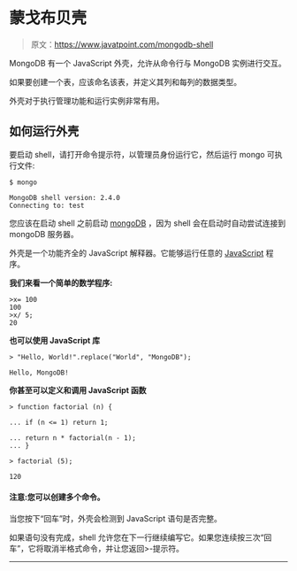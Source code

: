 # 蒙戈布贝壳

> 原文：<https://www.javatpoint.com/mongodb-shell>

MongoDB 有一个 JavaScript 外壳，允许从命令行与 MongoDB 实例进行交互。

如果要创建一个表，应该命名该表，并定义其列和每列的数据类型。

外壳对于执行管理功能和运行实例非常有用。

## 如何运行外壳

要启动 shell，请打开命令提示符，以管理员身份运行它，然后运行 mongo 可执行文件:

```
$ mongo 

```

```
MongoDB shell version: 2.4.0
Connecting to: test

```

您应该在启动 shell 之前启动 [mongoDB](https://www.javatpoint.com/mongodb-tutorial) ，因为 shell 会在启动时自动尝试连接到 mongoDB 服务器。

外壳是一个功能齐全的 JavaScript 解释器。它能够运行任意的 [JavaScript](https://www.javatpoint.com/javascript-tutorial) 程序。

**我们来看一个简单的数学程序:**

```
>x= 100
100
>x/ 5;
20

```

**也可以使用 JavaScript 库**

```
> "Hello, World!".replace("World", "MongoDB");

```

```
Hello, MongoDB! 

```

**你甚至可以定义和调用 JavaScript 函数**

```
> function factorial (n) {

... if (n <= 1) return 1;

... return n * factorial(n - 1);
... }

> factorial (5);

120

```

#### 注意:您可以创建多个命令。

当您按下“回车”时，外壳会检测到 JavaScript 语句是否完整。

如果语句没有完成，shell 允许您在下一行继续编写它。如果您连续按三次“回车”，它将取消半格式命令，并让您返回>-提示符。

* * *